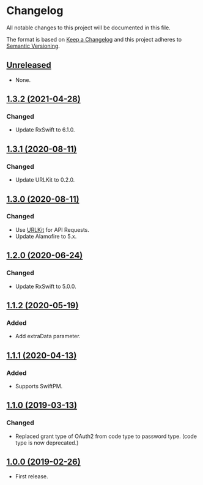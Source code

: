 # Changelog

All notable changes to this project will be documented in this file.

The format is based on [Keep a Changelog](http://keepachangelog.com/en/1.0.0/)
and this project adheres to [Semantic Versioning](http://semver.org/spec/v2.0.0.html).

## [Unreleased]

* None.

## [1.3.2 (2021-04-28)]

### Changed

* Update RxSwift to 6.1.0.

## [1.3.1 (2020-08-11)]

### Changed

* Update URLKit to 0.2.0.

## [1.3.0 (2020-08-11)]

### Changed

* Use [URLKit](https://github.com/ridi/URLKit.swift) for API Requests.
* Update Alamofire to 5.x.

## [1.2.0 (2020-06-24)]

### Changed

* Update RxSwift to 5.0.0.

## [1.1.2 (2020-05-19)]

### Added

* Add extraData parameter.

## [1.1.1 (2020-04-13)]

### Added

* Supports SwiftPM.

## [1.1.0 (2019-03-13)]

### Changed

* Replaced grant type of OAuth2 from code type to password type. (code type is now deprecated.)

## [1.0.0 (2019-02-26)]

* First release.

[Unreleased]: https://github.com/ridi/cocoa-oauth2/compare/1.3.2...HEAD
[1.3.2 (2021-04-28)]: https://github.com/ridi/cocoa-oauth2/compare/1.3.1...1.3.2
[1.3.1 (2020-08-11)]: https://github.com/ridi/cocoa-oauth2/compare/1.3.0...1.3.1
[1.3.0 (2020-08-11)]: https://github.com/ridi/cocoa-oauth2/compare/1.2.0...1.3.0
[1.2.0 (2020-06-24)]: https://github.com/ridi/cocoa-oauth2/compare/1.1.2...1.2.0
[1.1.2 (2020-05-19)]: https://github.com/ridi/cocoa-oauth2/compare/1.1.1...1.1.2
[1.1.1 (2020-04-13)]: https://github.com/ridi/cocoa-oauth2/compare/1.1.0...1.1.1
[1.1.0 (2019-03-13)]: https://github.com/ridi/cocoa-oauth2/compare/1.0.0...1.1.0
[1.0.0 (2019-02-26)]: https://github.com/ridi/cocoa-oauth2/compare/6a038b7...1.0.0
